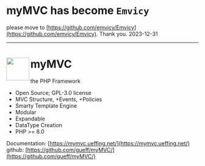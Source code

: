 
# myMVC has become `Emvicy`

please move to [https://github.com/emvicy/Emvicy](https://github.com/emvicy/Emvicy). Thank you.
2023-12-31


---

# <img src="https://mymvc.ueffing.net/myMVC.png" width="60" align="left"> myMVC

the PHP Framework

- Open Source; GPL-3.0 license
- MVC Structure, +Events, +Policies
- Smarty Template Engine
- Modular
- Expandable
- DataType Creation
- PHP >= 8.0

Documentation:  [https://mymvc.ueffing.net/](https://mymvc.ueffing.net/)  
github:  [https://github.com/gueff/myMVC/](https://github.com/gueff/myMVC/)  
